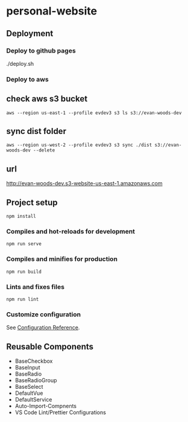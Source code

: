# personal-website

## Deployment
### Deploy to github pages
./deploy.sh

### Deploy to aws
## check aws s3 bucket
```aws --region us-east-1 --profile evdev3 s3 ls s3://evan-woods-dev```

## sync dist folder
```aws --region us-west-2 --profile evdev3 s3 sync ./dist s3://evan-woods-dev --delete```

## url
http://evan-woods-dev.s3-website-us-east-1.amazonaws.com

## Project setup
```
npm install
```

### Compiles and hot-reloads for development
```
npm run serve
```

### Compiles and minifies for production
```
npm run build
```

### Lints and fixes files
```
npm run lint
```

### Customize configuration
See [Configuration Reference](https://cli.vuejs.org/config/).

## Reusable Components

- BaseCheckbox
- BaseInput
- BaseRadio
- BaseRadioGroup
- BaseSelect
- DefaultVue
- DefaultService
- Auto-Import-Compnents
- VS Code Lint/Prettier Configurations